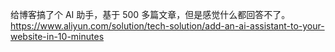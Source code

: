 <p>给博客搞了个 AI 助手，基于 500 多篇文章，但是感觉什么都回答不了。 <a href="https://www.aliyun.com/solution/tech-solution/add-an-ai-assistant-to-your-website-in-10-minutes" target="_blank" rel="nofollow noopener" translate="no"><span class="invisible">https://www.</span><span class="ellipsis">aliyun.com/solution/tech-solut</span><span class="invisible">ion/add-an-ai-assistant-to-your-website-in-10-minutes</span></a></p>